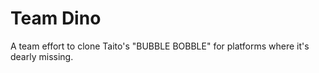Team Dino
=========

A team effort to clone Taito's "BUBBLE BOBBLE" for platforms where it's dearly missing.
